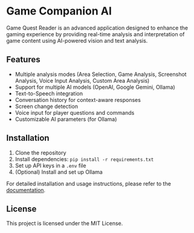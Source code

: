 # Game Companion AI 

Game Quest Reader is an advanced application designed to enhance the gaming experience by providing real-time analysis and interpretation of game content using AI-powered vision and text analysis.

## Features

- Multiple analysis modes (Area Selection, Game Analysis, Screenshot Analysis, Voice Input Analysis, Custom Area Analysis)
- Support for multiple AI models (OpenAI, Google Gemini, Ollama)
- Text-to-Speech integration
- Conversation history for context-aware responses
- Screen change detection
- Voice input for player questions and commands
- Customizable AI parameters (for Ollama)

## Installation

1. Clone the repository
2. Install dependencies: `pip install -r requirements.txt`
3. Set up API keys in a `.env` file
4. (Optional) Install and set up Ollama

For detailed installation and usage instructions, please refer to the [documentation](docs/game_quest_reader.md).

## License

This project is licensed under the MIT License. 
